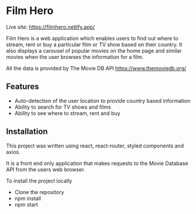 # Film Hero

Live site: https://filmhero.netlify.app/

Film Hero is a web application which enables users to find out where to stream, rent or buy a particular film or
TV show based on their country. It also displays a carousel of popular movies on the home page and similar movies
when the user browses the information for a film.

All the data is provided by The Movie DB API https://www.themoviedb.org/

## Features
- Auto-detection of the user location to provide country based information
- Ability to search for TV shows and films
- Ability to see where to stream, rent and buy

## Installation
This project was written using react, react-router, styled components and axios.

It is a front end only application that makes requests to the Movie Database API from the users web browser.

To install the project locally
- Clone the repository
- npm install
- npm start
